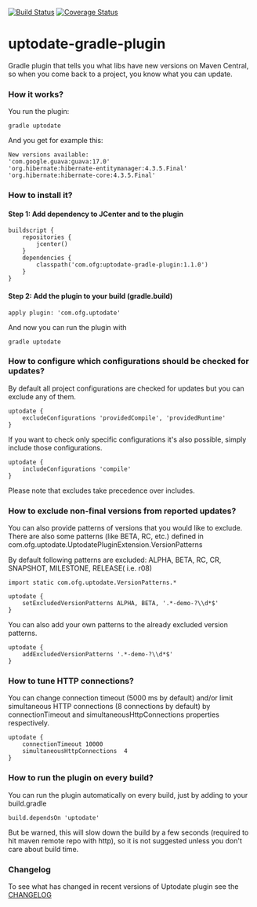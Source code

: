[![Build Status](https://travis-ci.org/4finance/uptodate-gradle-plugin.svg?branch=master)](https://travis-ci.org/4finance/uptodate-gradle-plugin) [![Coverage Status](http://img.shields.io/coveralls/4finance/uptodate-gradle-plugin/master.svg)](https://coveralls.io/r/4finance/uptodate-gradle-plugin)

uptodate-gradle-plugin
======================

Gradle plugin that tells you what libs have new versions on Maven Central, so when you come back to a project, you know what you can update.

### How it works?

You run the plugin:

```
gradle uptodate
```

And you get for example this:

```
New versions available:
'com.google.guava:guava:17.0'
'org.hibernate:hibernate-entitymanager:4.3.5.Final'
'org.hibernate:hibernate-core:4.3.5.Final'
```

### How to install it?

#### Step 1: Add dependency to JCenter and to the plugin
```
buildscript {
    repositories {	
        jcenter()
    }
    dependencies {
        classpath('com.ofg:uptodate-gradle-plugin:1.1.0')
    }
}
```

#### Step 2: Add the plugin to your build (gradle.build)
```
apply plugin: 'com.ofg.uptodate'
```

And now you can run the plugin with
```
gradle uptodate
```

### How to configure which configurations should be checked for updates?

By default all project configurations are checked for updates but you can exclude any of them.
```
uptodate {
    excludeConfigurations 'providedCompile', 'providedRuntime'
}
```

If you want to check only specific configurations it's also possible, simply include those configurations.
```
uptodate {
    includeConfigurations 'compile'
}
```

Please note that excludes take precedence over includes.

### How to exclude non-final versions from reported updates?

You can also provide patterns of versions that you would like to exclude.
There are also some patterns (like BETA, RC, etc.) defined in com.ofg.uptodate.UptodatePluginExtension.VersionPatterns

By default following patterns are excluded: ALPHA, BETA, RC, CR, SNAPSHOT, MILESTONE, RELEASE( i.e. r08)

```
import static com.ofg.uptodate.VersionPatterns.*

uptodate {
    setExcludedVersionPatterns ALPHA, BETA, '.*-demo-?\\d*$'
}
```

You can also add your own patterns to the already excluded version patterns.

```
uptodate {
    addExcludedVersionPatterns '.*-demo-?\\d*$'
}
```

### How to tune HTTP connections?

You can change connection timeout (5000 ms by default) and/or limit simultaneous HTTP connections (8 connections by default) by connectionTimeout and simultaneousHttpConnections properties respectively.

```
uptodate {
    connectionTimeout 10000
    simultaneousHttpConnections  4
}
```

### How to run the plugin on every build?

You can run the plugin automatically on every build, just by adding to your build.gradle

```
build.dependsOn 'uptodate'
```

But be warned, this will slow down the build by a few seconds (required to hit maven remote repo with http), so it is not suggested unless you don't care about build time.

### Changelog

To see what has changed in recent versions of Uptodate plugin see the [CHANGELOG](CHANGELOG.md) 
